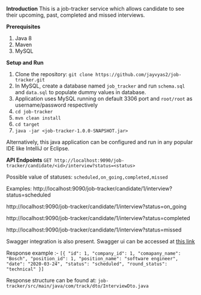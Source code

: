 

**Introduction**
This is a job-tracker service which allows candidate to see their upcoming, past, completed and missed interviews.

**Prerequisites**
 1. Java 8
 2. Maven
 3. MySQL

**Setup and Run**
 1. Clone the repository: `git clone https://github.com/jayvyas2/job-tracker.git`
 2. In MySQL, create a database named `job_tracker` and run `schema.sql` and `data.sql` to populate dummy values in database.
 3.  Application uses MySQL running on default 3306 port and `root/root` as username/password respectively
 4. `cd job-tracker`
 5. `mvn clean install`
 6. `cd target`
 7. `java -jar <job-tracker-1.0.0-SNAPSHOT.jar>`
 
 
 Alternatively, this java application can be configured and run in any popular IDE like IntelliJ or Eclipse.

**API Endpoints**
`GET http://localhost:9090/job-tracker/candidate/<id>/interview?status=<status>`

Possible value of statuses: `scheduled,on_going,completed,missed`

Examples: http://localhost:9090/job-tracker/candidate/1/interview?status=scheduled

http://localhost:9090/job-tracker/candidate/1/interview?status=on_going

http://localhost:9090/job-tracker/candidate/1/interview?status=completed

http://localhost:9090/job-tracker/candidate/1/interview?status=missed

Swagger integration is also present. Swagger ui can be accessed at [this link](http://localhost:9090/swagger-ui.html#!/interview-controller/getInterviewForCandidateUsingGET)

Response example :- 
`[{
	"id": 1,
	"company_id": 1,
	"comapany_name": "Bosch",
	"position_id": 1,
	"position_name": "software engineer",
	"date": "2020-03-24",
	"status": "scheduled",
	"round_status": "technical"
}]`

Response structure can be found at: `job-tracker/src/main/java/com/track/dto/InterviewDto.java` 